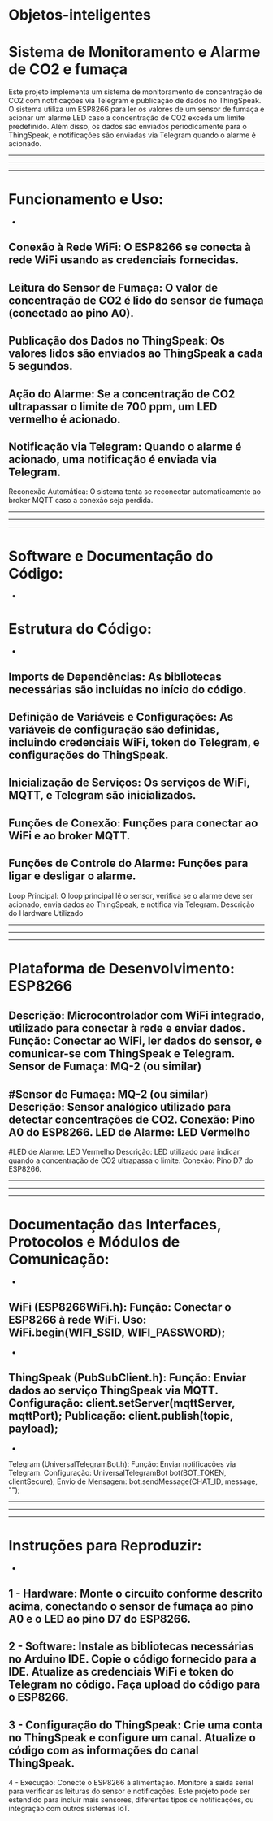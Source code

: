 # Objetos-inteligentes

# Sistema de Monitoramento e Alarme de CO2 e fumaça
Este projeto implementa um sistema de monitoramento de concentração de CO2 com notificações via Telegram e publicação de dados no ThingSpeak. O sistema utiliza um ESP8266 para ler os valores de um sensor de fumaça e acionar um alarme LED caso a concentração de CO2 exceda um limite predefinido. Além disso, os dados são enviados periodicamente para o ThingSpeak, e notificações são enviadas via Telegram quando o alarme é acionado.

-----
-------------------------------------------------------------------------------------------------------------
-----

# Funcionamento e Uso:
-
Conexão à Rede WiFi: O ESP8266 se conecta à rede WiFi usando as credenciais fornecidas.
-
Leitura do Sensor de Fumaça: O valor de concentração de CO2 é lido do sensor de fumaça (conectado ao pino A0).
-
Publicação dos Dados no ThingSpeak: Os valores lidos são enviados ao ThingSpeak a cada 5 segundos.
-
Ação do Alarme: Se a concentração de CO2 ultrapassar o limite de 700 ppm, um LED vermelho é acionado.
-
Notificação via Telegram: Quando o alarme é acionado, uma notificação é enviada via Telegram.
-
Reconexão Automática: O sistema tenta se reconectar automaticamente ao broker MQTT caso a conexão seja perdida.

-----
-------------------------------------------------------------------------------------------------------------
-----

# Software e Documentação do Código:
-
# Estrutura do Código:
-
Imports de Dependências: As bibliotecas necessárias são incluídas no início do código.
-
Definição de Variáveis e Configurações: As variáveis de configuração são definidas, incluindo credenciais WiFi, token do Telegram, e configurações do ThingSpeak.
-
Inicialização de Serviços: Os serviços de WiFi, MQTT, e Telegram são inicializados.
-
Funções de Conexão: Funções para conectar ao WiFi e ao broker MQTT.
-
Funções de Controle do Alarme: Funções para ligar e desligar o alarme.
-
Loop Principal: O loop principal lê o sensor, verifica se o alarme deve ser acionado, envia dados ao ThingSpeak, e notifica via Telegram.
Descrição do Hardware Utilizado

-----
-------------------------------------------------------------------------------------------------------------
-----

# Plataforma de Desenvolvimento: ESP8266
Descrição: Microcontrolador com WiFi integrado, utilizado para conectar à rede e enviar dados.
Função: Conectar ao WiFi, ler dados do sensor, e comunicar-se com ThingSpeak e Telegram.
Sensor de Fumaça: MQ-2 (ou similar)
-
#Sensor de Fumaça: MQ-2 (ou similar)
Descrição: Sensor analógico utilizado para detectar concentrações de CO2.
Conexão: Pino A0 do ESP8266.
LED de Alarme: LED Vermelho
-
#LED de Alarme: LED Vermelho
Descrição: LED utilizado para indicar quando a concentração de CO2 ultrapassa o limite.
Conexão: Pino D7 do ESP8266.

-----
-------------------------------------------------------------------------------------------------------------
-----

# Documentação das Interfaces, Protocolos e Módulos de Comunicação:
-
WiFi (ESP8266WiFi.h):
Função: Conectar o ESP8266 à rede WiFi.
Uso: WiFi.begin(WIFI_SSID, WIFI_PASSWORD);
-
-
ThingSpeak (PubSubClient.h):
Função: Enviar dados ao serviço ThingSpeak via MQTT.
Configuração: client.setServer(mqttServer, mqttPort);
Publicação: client.publish(topic, payload);
-
-
Telegram (UniversalTelegramBot.h):
Função: Enviar notificações via Telegram.
Configuração: UniversalTelegramBot bot(BOT_TOKEN, clientSecure);
Envio de Mensagem: bot.sendMessage(CHAT_ID, message, "");

-----
-------------------------------------------------------------------------------------------------------------
-----

# Instruções para Reproduzir:
-
1 - Hardware:
Monte o circuito conforme descrito acima, conectando o sensor de fumaça ao pino A0 e o LED ao pino D7 do ESP8266.
-
2 - Software:
Instale as bibliotecas necessárias no Arduino IDE.
Copie o código fornecido para a IDE.
Atualize as credenciais WiFi e token do Telegram no código.
Faça upload do código para o ESP8266.
-
3 - Configuração do ThingSpeak:
Crie uma conta no ThingSpeak e configure um canal.
Atualize o código com as informações do canal ThingSpeak.
-
4 - Execução:
Conecte o ESP8266 à alimentação.
Monitore a saída serial para verificar as leituras do sensor e notificações.
Este projeto pode ser estendido para incluir mais sensores, diferentes tipos de notificações, ou integração com outros sistemas IoT.
